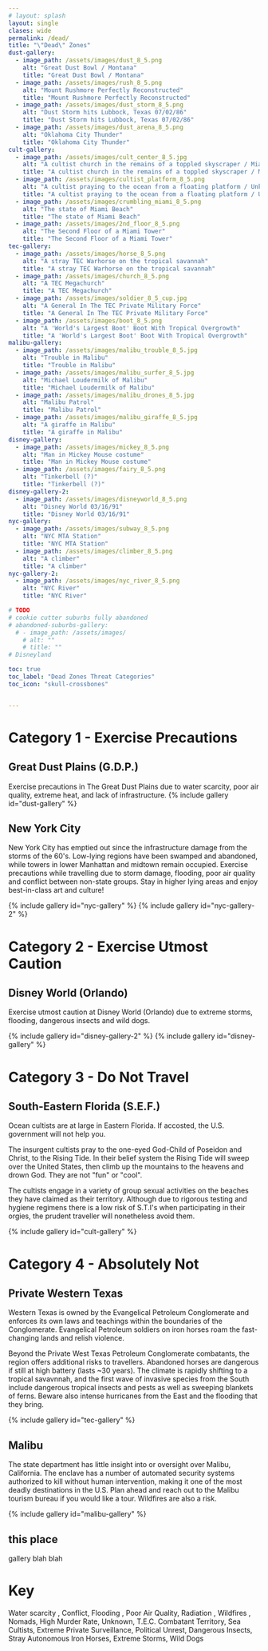 ```yaml
---
# layout: splash
layout: single
clases: wide
permalink: /dead/
title: "\"Dead\" Zones"
dust-gallery:
  - image_path: /assets/images/dust_8_5.png
    alt: "Great Dust Bowl / Montana"
    title: "Great Dust Bowl / Montana"
  - image_path: /assets/images/rush_8_5.png
    alt: "Mount Rushmore Perfectly Reconstructed"
    title: "Mount Rushmore Perfectly Reconstructed"
  - image_path: /assets/images/dust_storm_8_5.png
    alt: "Dust Storm hits Lubbock, Texas 07/02/86"
    title: "Dust Storm hits Lubbock, Texas 07/02/86"
  - image_path: /assets/images/dust_arena_8_5.png
    alt: "Oklahoma City Thunder"
    title: "Oklahoma City Thunder"
cult-gallery:
  - image_path: /assets/images/cult_center_8_5.jpg
    alt: "A cultist church in the remains of a toppled skyscraper / Miami"
    title: "A cultist church in the remains of a toppled skyscraper / Miami"
  - image_path: /assets/images/cultist_platform_8_5.png
    alt: "A cultist praying to the ocean from a floating platform / Unknown"
    title: "A cultist praying to the ocean from a floating platform / Unknown"
  - image_path: /assets/images/crumbling_miami_8_5.png
    alt: "The state of Miami Beach"
    title: "The state of Miami Beach"
  - image_path: /assets/images/2nd_floor_8_5.png
    alt: "The Second Floor of a Miami Tower"
    title: "The Second Floor of a Miami Tower"
tec-gallery:
  - image_path: /assets/images/horse_8_5.png
    alt: "A stray TEC Warhorse on the tropical savannah"
    title: "A stray TEC Warhorse on the tropical savannah"
  - image_path: /assets/images/church_8_5.png
    alt: "A TEC Megachurch"
    title: "A TEC Megachurch"
  - image_path: /assets/images/soldier_8_5_cup.jpg
    alt: "A General In The TEC Private Military Force"
    title: "A General In The TEC Private Military Force"
  - image_path: /assets/images/boot_8_5.png
    alt: "A 'World's Largest Boot' Boot With Tropical Overgrowth"
    title: "A 'World's Largest Boot' Boot With Tropical Overgrowth"
malibu-gallery:
  - image_path: /assets/images/malibu_trouble_8_5.jpg
    alt: "Trouble in Malibu"
    title: "Trouble in Malibu"
  - image_path: /assets/images/malibu_surfer_8_5.jpg
    alt: "Michael Loudermilk of Malibu"
    title: "Michael Loudermilk of Malibu"
  - image_path: /assets/images/malibu_drones_8_5.jpg
    alt: "Malibu Patrol"
    title: "Malibu Patrol"
  - image_path: /assets/images/malibu_giraffe_8_5.jpg
    alt: "A giraffe in Malibu"
    title: "A giraffe in Malibu"
disney-gallery:
  - image_path: /assets/images/mickey_8_5.png
    alt: "Man in Mickey Mouse costume"
    title: "Man in Mickey Mouse costume"
  - image_path: /assets/images/fairy_8_5.png
    alt: "Tinkerbell (?)"
    title: "Tinkerbell (?)"
disney-gallery-2:
  - image_path: /assets/images/disneyworld_8_5.png
    alt: "Disney World 03/16/91"
    title: "Disney World 03/16/91"
nyc-gallery:
  - image_path: /assets/images/subway_8_5.png
    alt: "NYC MTA Station"
    title: "NYC MTA Station"
  - image_path: /assets/images/climber_8_5.png
    alt: "A climber"
    title: "A climber"
nyc-gallery-2:
  - image_path: /assets/images/nyc_river_8_5.png
    alt: "NYC River"
    title: "NYC River"

# TODO
# cookie cutter suburbs fully abandoned
# abandoned-suburbs-gallery:
  # - image_path: /assets/images/
    # alt: ""
    # title: ""
# Disneyland

toc: true
toc_label: "Dead Zones Threat Categories"
toc_icon: "skull-crossbones"  


---
```


# Category 1 - Exercise Precautions
## Great Dust Plains (G.D.P.) <i class="fas fa-tint-slash"></i> <i class="fas fa-smog"></i> <i class="fas fa-temperature-high"></i> <i class="fas fa-phone-slash"></i>
Exercise precautions in The Great Dust Plains due to water scarcity, poor air quality, extreme heat, and lack of infrastructure.
{% include gallery id="dust-gallery" %}

## New York City <i class="fas fa-cloud-showers-heavy"></i> <i class="fas fa-water"></i> <i class="fas fa-smog"></i> <i class="fas fa-bomb"></i> 
New York City has emptied out since the infrastructure damage from the storms of the 60's. Low-lying regions have been swamped and abandoned, while towers in lower Manhattan and midtown remain occupied. Exercise precautions while travelling due to storm damage, flooding, poor air quality and conflict between non-state groups. Stay in higher lying areas and enjoy best-in-class art and culture!

{% include gallery id="nyc-gallery" %}
{% include gallery id="nyc-gallery-2" %}

# Category 2 - Exercise Utmost Caution

## Disney World (Orlando) <i class="fas fa-cloud-showers-heavy"></i>  <i class="fas fa-water"></i> <i class="fas fa-spider"></i> <i class="fas fa-dog"></i>

Exercise utmost caution at Disney World (Orlando) due to extreme storms, flooding, dangerous insects and wild dogs.

{% include gallery id="disney-gallery-2" %}
{% include gallery id="disney-gallery" %}

# Category 3 - Do Not Travel


## South-Eastern Florida (S.E.F.) <i class="fas fa-pray"></i> <i class="fas fa-cloud-showers-heavy"></i> <i class="fas fa-water"></i> 


Ocean cultists are at large in Eastern Florida. If accosted, the U.S. government will not help you.

The insurgent cultists pray to the one-eyed God-Child of Poseidon and Christ, to the Rising Tide. In their belief system the Rising Tide will sweep over the United States, then climb up the mountains to the heavens and drown God. They are not "fun" or "cool".

The cultists engage in a variety of group sexual activities on the beaches they have claimed as their territory. Although due to rigorous testing and hygiene regimens there is a low risk of S.T.I's when participating in their orgies, the prudent traveller will nonetheless avoid them.

{% include gallery id="cult-gallery" %}



# Category 4 - Absolutely Not

## Private Western Texas <i class="fas fa-hat-cowboy"></i> <i class="fas fa-bomb"></i> <i class="fas fa-horse"></i> <i class="fas fa-spider"></i> <i class="fas fa-cloud-showers-heavy"></i>

Western Texas is owned by the Evangelical Petroleum Conglomerate and enforces its own laws and teachings within the boundaries of the Conglomerate. Evangelical Petroleum soldiers on iron horses roam the fast-changing lands and relish violence. 

Beyond the Private West Texas Petroleum Conglomerate combatants, the region offers additional risks to travellers. Abandoned horses are dangerous if still at high battery (lasts ~30 years). The climate is rapidly shifting to a tropical savavnnah, and the first wave of invasive species from the South include dangerous tropical insects and pests as well as sweeping blankets of ferns. Beware also intense hurricanes from the East and the flooding that they bring.

{% include gallery id="tec-gallery" %}

## Malibu <i class="fas fa-fire"></i> <i class="fas fa-low-vision"></i> 

The state department has little insight into or oversight over Malibu, California. The enclave has a number of automated security systems authorized to kill without human intervention, making it one of the most deadly destinations in the U.S. Plan ahead and reach out to the Malibu tourism bureau if you would like a tour. Wildfires are also a risk.

{% include gallery id="malibu-gallery" %}

## this place

gallery
blah blah


# Key
<i class="fas fa-tint-slash"></i> Water scarcity , 
<i class="fas fa-bomb"></i> Conflict, 
<i class="fas fa-water"></i> Flooding , 
<i class="fas fa-smog"></i> Poor Air Quality, 
<i class="fas fa-radiation-alt"></i> Radiation , 
<i class="fas fa-fire"></i> Wildfires , 
<i class="fas fa-campground"></i> Nomads, 
<i class="fas fa-skull-crossbones"></i> High Murder Rate, 
<i class="fas fa-low-vision"></i> Unknown, 
<i class="fas fa-hat-cowboy"></i> T.E.C. Combatant Territory, 
<i class="fas fa-pray"></i> Sea Cultists, 
<i class="fas fa-eye"></i> Extreme Private Surveillance, 
<i class="fas fa-dumpster-fire"></i> Political Unrest, 
<i class="fas fa-spider"></i> Dangerous Insects, 
<i class="fas fa-horse"></i> Stray Autonomous Iron Horses, 
<i class="fas fa-cloud-showers-heavy"></i> Extreme Storms, 
<i class="fas fa-dog"></i> Wild Dogs